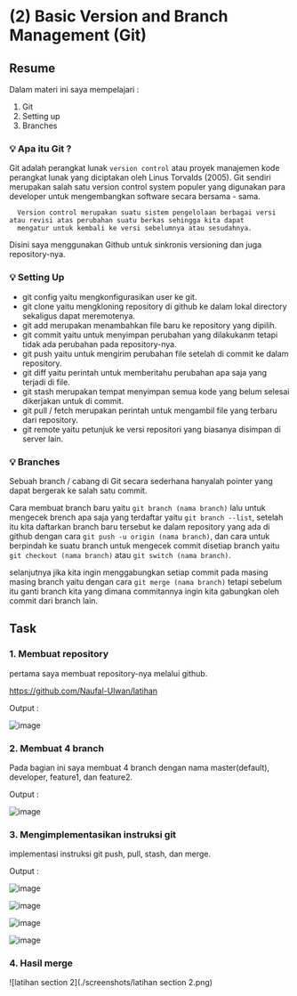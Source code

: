 # (2) Basic Version and Branch Management (Git)

## Resume
Dalam materi ini saya mempelajari : 
1. Git
2. Setting up
3. Branches

### 💡 Apa itu Git ?
Git adalah perangkat lunak `version control` atau proyek manajemen kode perangkat lunak yang diciptakan oleh Linus Torvalds (2005).
Git sendiri merupakan salah satu version control system populer yang digunakan para developer untuk mengembangkan software secara bersama - sama. 

      Version control merupakan suatu sistem pengelolaan berbagai versi atau revisi atas perubahan suatu berkas sehingga kita dapat 
      mengatur untuk kembali ke versi sebelumnya atau sesudahnya.
      
Disini saya menggunakan Github untuk sinkronis versioning dan juga repository-nya.
      
### 💡 Setting Up
- git config yaitu mengkonfigurasikan user ke git.
- git clone yaitu mengkloning repository di github ke dalam lokal directory sekaligus dapat meremotenya.
- git add merupakan menambahkan file baru ke repository yang dipilih.
- git commit yaitu untuk menyimpan perubahan yang dilakukanm tetapi tidak ada perubahan pada repository-nya.
- git push yaitu untuk mengirim perubahan file setelah di commit ke dalam repository.
- git diff yaitu perintah untuk memberitahu perubahan apa saja yang terjadi di file.
- git stash merupakan tempat menyimpan semua kode yang belum selesai dikerjakan untuk di commit.
- git pull / fetch merupakan perintah untuk mengambil file yang terbaru dari repository.
- git remote yaitu  petunjuk ke versi repositori yang biasanya disimpan di server lain.

### 💡 Branches
Sebuah branch / cabang di Git secara sederhana hanyalah pointer yang dapat bergerak ke salah satu commit.

Cara membuat branch baru yaitu `git branch (nama branch)` lalu untuk mengecek brench apa saja yang terdaftar yaitu `git branch --list`, setelah itu kita daftarkan branch baru tersebut ke dalam repository yang ada di github dengan cara `git push -u origin (nama branch)`, dan cara untuk berpindah ke suatu branch untuk mengecek commit disetiap branch yaitu `git checkout (nama branch)` atau `git switch (nama branch)`.

selanjutnya jika kita ingin menggabungkan setiap commit pada masing masing branch yaitu dengan cara `git merge (nama branch)` tetapi sebelum itu ganti branch kita yang dimana commitannya ingin kita gabungkan oleh commit dari branch lain.

## Task
### 1. Membuat repository
pertama saya membuat repository-nya melalui github.

https://github.com/Naufal-Ulwan/latihan

Output : 

![image](https://user-images.githubusercontent.com/75620422/155055809-7c9936b1-0df8-4c91-a4b9-5e3c62fb658f.png)


### 2. Membuat 4 branch
Pada bagian ini saya membuat 4 branch dengan nama master(default), developer, feature1, dan feature2.

Output :

![image](https://user-images.githubusercontent.com/75620422/155055386-be907677-3717-4e8f-b10f-47c4f8f566e7.png)

### 3. Mengimplementasikan instruksi git
implementasi instruksi git push, pull, stash, dan merge.

Output : 

![image](https://user-images.githubusercontent.com/75620422/155057001-3161ec38-f149-4b41-8975-9427d3c8dea7.png)

![image](https://user-images.githubusercontent.com/75620422/155057134-0200bda0-bf77-4243-b714-21f3f500d467.png)

![image](https://user-images.githubusercontent.com/75620422/155059606-49f90177-abbc-4e9f-8415-350b8ef3d672.png)

![image](https://user-images.githubusercontent.com/75620422/155060380-b92555d1-8ea5-4c3e-ae2c-dc623348b311.png)

### 4. Hasil merge

![latihan section 2](./screenshots/latihan section 2.png)



